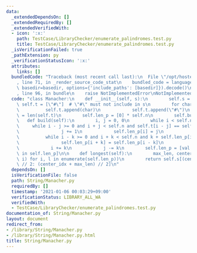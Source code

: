 ```yaml
---
data:
  _extendedDependsOn: []
  _extendedRequiredBy: []
  _extendedVerifiedWith:
  - icon: ':x:'
    path: TestCase/LibraryChecker/enumerate_palindromes.test.py
    title: TestCase/LibraryChecker/enumerate_palindromes.test.py
  _isVerificationFailed: true
  _pathExtension: py
  _verificationStatusIcon: ':x:'
  attributes:
    links: []
  bundledCode: "Traceback (most recent call last):\n  File \"/opt/hostedtoolcache/Python/3.9.1/x64/lib/python3.9/site-packages/onlinejudge_verify/documentation/build.py\"\
    , line 71, in _render_source_code_stat\n    bundled_code = language.bundle(stat.path,\
    \ basedir=basedir, options={'include_paths': [basedir]}).decode()\n  File \"/opt/hostedtoolcache/Python/3.9.1/x64/lib/python3.9/site-packages/onlinejudge_verify/languages/python.py\"\
    , line 96, in bundle\n    raise NotImplementedError\nNotImplementedError\n"
  code: "class Manacher:\n    def __init__(self, s):\n        self.s = s\n       \
    \ self.t = [\"#\"]  # \"#\" must not include in s\n        for char in s:\n  \
    \          self.t.append(char)\n            self.t.append(\"#\")\n        self.n\
    \ = len(self.t)\n        self.len_p = [0] * self.n\n        self.build()\n\n \
    \   def build(self):\n        i, j = 0, 0\n        while i < self.n:\n       \
    \     while i - j >= 0 and i + j < self.n and self.t[i - j] == self.t[i + j]:\n\
    \                j += 1\n            self.len_p[i] = j\n            k = 1\n  \
    \          while i - k >= 0 and i + k < self.n and k + self.len_p[i - k] < j:\n\
    \                self.len_p[i + k] = self.len_p[i - k]\n                k += 1\n\
    \            i += k\n            j -= k\n        self.len_p = [val - 1 for val\
    \ in self.len_p]\n\n    def longest(self):\n        max_len, center_idx = max((l,\
    \ i) for i, l in enumerate(self.len_p))\n        return self.s[(center_idx - max_len)\
    \ // 2: (center_idx + max_len) // 2]\n"
  dependsOn: []
  isVerificationFile: false
  path: String/Manacher.py
  requiredBy: []
  timestamp: '2021-01-06 00:03:29+09:00'
  verificationStatus: LIBRARY_ALL_WA
  verifiedWith:
  - TestCase/LibraryChecker/enumerate_palindromes.test.py
documentation_of: String/Manacher.py
layout: document
redirect_from:
- /library/String/Manacher.py
- /library/String/Manacher.py.html
title: String/Manacher.py
---
```

